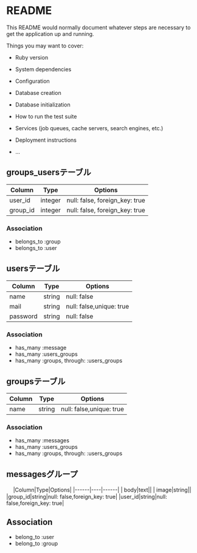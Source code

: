 # README

This README would normally document whatever steps are necessary to get the
application up and running.

Things you may want to cover:

* Ruby version

* System dependencies

* Configuration

* Database creation

* Database initialization

* How to run the test suite

* Services (job queues, cache servers, search engines, etc.)

* Deployment instructions

* ...

## groups_usersテーブル

|Column|Type|Options|
|------|----|-------|
|user_id|integer|null: false, foreign_key: true|
|group_id|integer|null: false, foreign_key: true|

### Association
- belongs_to :group
- belongs_to :user

## usersテーブル

|Column|Type|Options|
|------|----|-------|
|  name|string|null: false|
|  mail|string|null: false,unique: true|
|password|string|null: false|

### Association
- has_many :message
- has_many :users_groups
- has_many :groups, through: :users_groups

## groupsテーブル

|Column|Type|Options|
|------|----|------|
|  name|string|null: false,unique: true|

### Association
- has_many :messages
- has_many :users_groups
- has_many :groups, through: :users_groups

## messagesグループ
　
|Column|Type|Options|
|------|----|------|
|  body|text||
| image|string||
|group_id|string|null: false,foreign_key: true|
|user_id|string|null: false,foreign_key: true|

## Association
- belong_to :user
- belong_to :group